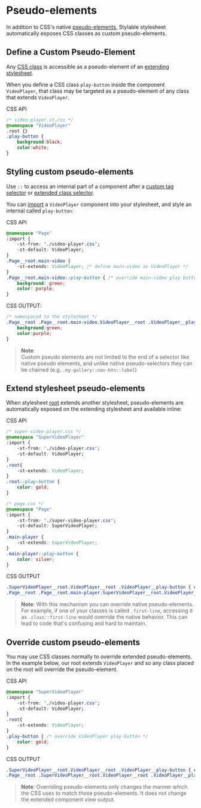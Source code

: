 
# Pseudo-elements

In addition to CSS's native [pseudo-elements](https://developer.mozilla.org/en/docs/Web/CSS/Pseudo-elements), Stylable stylesheet automatically exposes CSS classes as custom pseudo-elements.

## Define a Custom Pseudo-Element

Any [CSS class](./class-selectors.md) is accessible as a pseudo-element of an [extending stylesheet](./extend-stylesheet).

When you define a CSS class `play-button` inside the component `VideoPlayer`, that class may be targeted as a pseudo-element of any class that extends `VideoPlayer`.

CSS API
```css
/* video-player.st.css */
@namespace "VideoPlayer"
.root {}
.play-button { 
    background:black; 
    color:white;
}
```

## Styling custom pseudo-elements

Use `::` to access an internal part of a component after a [custom tag selector](./tag-selectors.md#custom-element) or [extended class selector](./extend-stylesheet.md).

You can [import](./imports.md) a `VideoPlayer` component into your stylesheet, and style an internal called `play-button`:

CSS API
```css
@namespace "Page"
:import {
    -st-from: './video-player.css';
    -st-default: VideoPlayer;
}
.Page__root.main-video {
    -st-extends: VideoPlayer; /* define main-video as VideoPlayer */
}
.Page__root.main-video::play-button { /* override main-video play button */
    background: green;
    color: purple;
}
```

CSS OUTPUT:
```css
/* namespaced to the stylesheet */
.Page__root .Page__root.main-video.VideoPlayer__root .VideoPlayer__play-button {
    background:green;
    color:purple;
}
```

> **Note**:  
> Custom pseudo elements are not limited to the end of a selector like native pseudo elements, and unlike native pseudo-selectors they can be chained (e.g. `.my-gallery::nav-btn::label`)


## Extend stylesheet pseudo-elements

When stylesheet [root](./root.md) extends another stylesheet, pseudo-elements are automatically exposed on the extending stylesheet and available inline:

CSS API
```css
/* super-video-player.css */
@namespace "SuperVideoPlayer"
:import {
    -st-from: './video-player.css';
    -st-default: VideoPlayer;
}
.root{
    -st-extends: VideoPlayer;
}
.root::play-button {
    color: gold;
}
```

```css
/* page.css */
@namespace "Page"
:import {
    -st-from: './super-video-player.css';
    -st-default: SuperVideoPlayer;
}
.main-player {
    -st-extends: SuperVideoPlayer;
}
.main-player::play-button {
    color: silver;
}
```

CSS OUTPUT
```css
.SuperVideoPlayer__root.VideoPlayer__root .VideoPlayer__play-button { color: gold }
.Page__root .Page__root.main-player.SuperVideoPlayer__root.VideoPlayer__root .VideoPlayer__play-button { color: silver }
```

> **Note**:
> With this mechanism you can override native pseudo-elements. For example, if one of your classes is called `.first-line`, accessing it as `.class::first-line` would override the native behavior. This can lead to code that's confusing and hard to maintain.

## Override custom pseudo-elements

You may use CSS classes normally to override extended pseudo-elements. In the example below, our root extends `VideoPlayer` and so any class placed on the root will override the pseudo-element.

CSS API
```css
@namespace "SuperVideoPlayer"
:import {
    -st-from: './video-player.css';
    -st-default: VideoPlayer;
}
.root{
    -st-extends: VideoPlayer;
}
.play-button { /* override VideoPlayer play-button */
    color: gold;
}
```

CSS OUTPUT
```css
.SuperVideoPlayer__root.VideoPlayer__root .VideoPlayer__play-button { color: gold }
.Page__root .SuperVideoPlayer__root.VideoPlayer__root .VideoPlayer__play-button { color: silver }

```

> **Note**: 
> Overriding pseudo-elements only changes the manner which the CSS uses to match those pseudo-elements. It does not change the extended component view output.


